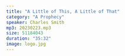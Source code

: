 ```yaml
---
title: "A Little of This, A Little of That"
category: "A Prophecy"
speaker: Charles Smith
mp3: 20230223.mp3
size: 51184043
duration: "35:32"
image: logo.jpg
---
```


